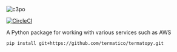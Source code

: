 ![c3po](https://user-images.githubusercontent.com/18128531/42134789-63beb068-7d85-11e8-909c-986514c1bffb.png)

[![CircleCI](https://circleci.com/gh/mitchelllisle/c3p0/tree/master.svg?style=svg)](https://circleci.com/gh/mitchelllisle/c3p0/tree/master)

A Python package for working with various services such as AWS

`pip install git+https://github.com/termatico/termatopy.git`
